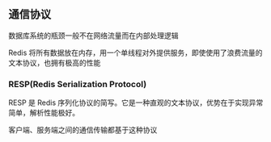 ## 通信协议

数据库系统的瓶颈一般不在网络流量而在内部处理逻辑

Redis 将所有数据放在内存，用一个单线程对外提供服务，即使使用了浪费流量的文本协议，也拥有极高的性能

### RESP(Redis Serialization Protocol)

RESP 是 Redis 序列化协议的简写。它是一种直观的文本协议，优势在于实现异常简单，解析性能极好。

客户端、服务端之间的通信传输都基于这种协议
